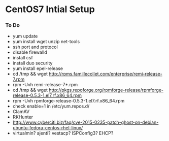 # CentOS7 Intial Setup

### To Do
+ yum update
+ yum install wget unzip net-tools
+ ssh port and protocol
+ disable firewalld
+ install csf
+ install duo security
+ yum install epel-release
+ cd /tmp && wget http://rpms.famillecollet.com/enterprise/remi-release-7.rpm
+ rpm -Uvh remi-release-7*.rpm
+ cd /tmp && wget http://pkgs.repoforge.org/rpmforge-release/rpmforge-release-0.5.3-1.el7.rf.x86_64.rpm
+ rpm -Uvh rpmforge-release-0.5.3-1.el7.rf.x86_64.rpm
+ check enable=1 in /etc/yum.repos.d/
+ ClamAV
+ RKHunter
+ http://www.cyberciti.biz/faq/cve-2015-0235-patch-ghost-on-debian-ubuntu-fedora-centos-rhel-linux/
+ virtualmin? ajenti? vestacp? ISPConfig3? EHCP?
